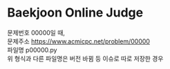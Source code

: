 # Baekjoon Online Judge
문제번호 00000일 때,  
문제주소 https://www.acmicpc.net/problem/00000  
파일명 p00000.py  
위 형식과 다른 파일명은 버전 바뀜 등 이슈로 따로 저장한 경우